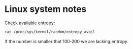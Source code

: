 # Linux system notes


Check available entropy:
```bash
cat /proc/sys/kernel/random/entropy_avail
```

If the number is smaller that 100-200 we are lacking entropy.
